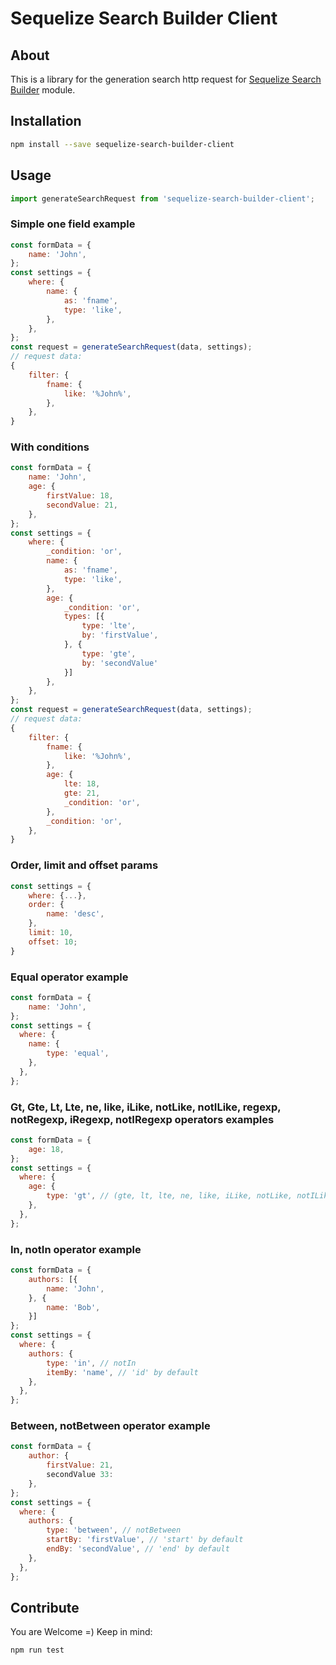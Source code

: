 # Sequelize Search Builder Client
## About
This is a library for the generation search http request for [Sequelize Search Builder](https://github.com/segemun/sequelize-search-builder) module.

## Installation
```bash
npm install --save sequelize-search-builder-client
```
## Usage
```javascript
import generateSearchRequest from 'sequelize-search-builder-client';
```
### Simple one field example
```javascript
const formData = {
    name: 'John',
};
const settings = {
    where: {
        name: {
            as: 'fname',
            type: 'like',
        },
    },
};
const request = generateSearchRequest(data, settings);
// request data:
{
    filter: {
        fname: {
            like: '%John%',
        },
    },
}
```

### With conditions
```javascript
const formData = {
    name: 'John',
    age: {
        firstValue: 18,
        secondValue: 21,
    },
};
const settings = {
    where: {
        _condition: 'or',
        name: {
            as: 'fname',
            type: 'like',
        },
        age: {
            _condition: 'or',
            types: [{
                type: 'lte',
                by: 'firstValue',
            }, {
                type: 'gte',
                by: 'secondValue'
            }]
        },
    },
};
const request = generateSearchRequest(data, settings);
// request data:
{
    filter: {
        fname: {
            like: '%John%',
        },
        age: {
            lte: 18,
            gte: 21,
            _condition: 'or',
        },
        _condition: 'or',
    },
}
```
### Order, limit and offset params
```javascript
const settings = {
    where: {...},
    order: {
        name: 'desc',
    },
    limit: 10,
    offset: 10;
}
```

### Equal operator example
```javascript
const formData = {
    name: 'John',
};
const settings = {
  where: {
    name: {
        type: 'equal',  
    },
  },
};
```
### Gt, Gte, Lt, Lte, ne, like, iLike, notLike, notILike, regexp, notRegexp, iRegexp, notIRegexp operators examples
```javascript
const formData = {
    age: 18,
};
const settings = {
  where: {
    age: {
        type: 'gt', // (gte, lt, lte, ne, like, iLike, notLike, notILike, regexp, notRegexp, iRegexp, notIRegexp)  
    },
  },
};
```
### In, notIn operator example
```javascript
const formData = {
    authors: [{
        name: 'John',
    }, {
        name: 'Bob',   
    }]
};
const settings = {
  where: {
    authors: {
        type: 'in', // notIn
        itemBy: 'name', // 'id' by default
    },
  },
};
```
### Between, notBetween operator example
```javascript
const formData = {
    author: {
        firstValue: 21,
        secondValue 33:
    },
};
const settings = {
  where: {
    authors: {
        type: 'between', // notBetween
        startBy: 'firstValue', // 'start' by default
        endBy: 'secondValue', // 'end' by default
    },
  },
};
```
## Contribute
You are Welcome =)
Keep in mind:
```sh
npm run test
```